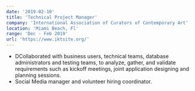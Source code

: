 ```yaml
---
date: '2019-02-10'
title: 'Technical Project Manager'
company: 'International Association of Curators of Contemporary Art'
location: 'Miami Beach, Fl'
range: 'Dec - Feb 2019'
url: 'https://www.iktsite.org/'
---
```


- DCollaborated with business users, technical teams, database administrators and testing teams, to analyze, gather, and validate requirements such as kickoff meetings, joint application designing and planning sessions. 
- Social Media manager and volunteer hiring coordinator.
